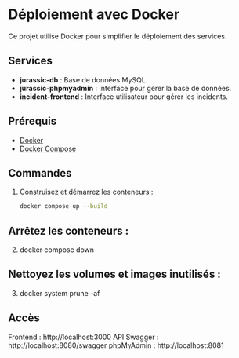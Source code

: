 # Déploiement avec Docker

Ce projet utilise Docker pour simplifier le déploiement des services.

## Services
- **jurassic-db** : Base de données MySQL.
- **jurassic-phpmyadmin** : Interface pour gérer la base de données.
- **incident-frontend** : Interface utilisateur pour gérer les incidents.

## Prérequis
- [Docker](https://www.docker.com/)
- [Docker Compose](https://docs.docker.com/compose/)

## Commandes
1. Construisez et démarrez les conteneurs :
   ```bash
   docker compose up --build
## Arrêtez les conteneurs :

2. docker compose down

## Nettoyez les volumes et images inutilisés :

3. docker system prune -af

## Accès
Frontend : http://localhost:3000
API Swagger : http://localhost:8080/swagger
phpMyAdmin : http://localhost:8081